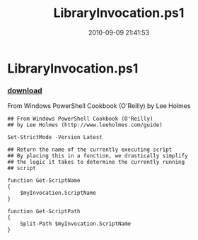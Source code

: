 ﻿---
pid:            2192
parent:         0
children:       
poster:         Lee Holmes
title:          LibraryInvocation.ps1
date:           2010-09-09 21:41:53
description:    From Windows PowerShell Cookbook (O'Reilly) by Lee Holmes
format:         posh
---

# LibraryInvocation.ps1

### [download](2192.ps1)  

From Windows PowerShell Cookbook (O'Reilly) by Lee Holmes

```posh
## From Windows PowerShell Cookbook (O'Reilly)
## by Lee Holmes (http://www.leeholmes.com/guide)

Set-StrictMode -Version Latest

## Return the name of the currently executing script
## By placing this in a function, we drastically simplify
## the logic it takes to determine the currently running
## script

function Get-ScriptName
{
    $myInvocation.ScriptName
}

function Get-ScriptPath
{
    Split-Path $myInvocation.ScriptName
}
```
